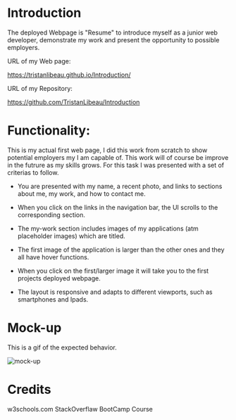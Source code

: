 # Introduction


The deployed Webpage is "Resume" to introduce myself as a junior web developer, demonstrate my work and present the opportunity to possible employers.

URL of my Web page: 

https://tristanlibeau.github.io/Introduction/

URL of my Repository:

https://github.com/TristanLibeau/Introduction


# Functionality:

This is my actual first web page, I did this work from scratch to show potential employers my I am capable of. This work will of course be improve in the futrure as my skills grows. For this task I was presented with a set of criterias to follow.

* You are presented with my name, a recent photo, and links to sections about me, my work, and how to contact me.

* When you click on the links in the navigation bar, the UI scrolls to the corresponding section.

* The my-work section includes images of my applications (atm placeholder images) which are titled.

* The first image of the application is larger than the other ones and they all have hover functions.

* When you click on the first/larger image it will take you to the first projects deployed webpage.

* The layout is responsive and adapts to different viewports, such as smartphones and Ipads.

# Mock-up

This is a gif of the expected behavior.

![mock-up](./img/mock-up-my-introduction.png)

# Credits

w3schools.com
StackOverflaw
BootCamp Course
